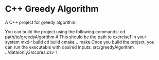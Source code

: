 # C++ Greedy Algorithm
A C++ project for greedy algorithm.

You can build the project using the following commands:
cd path/to/greedyAlgorithm # This should be the path to exercise1 in your system
mkdir build
cd build
cmake ..
make
Once you build the project, you can run the executable with desired inputs:
src/greedyAlgorithm ../data/only3/scores.csv 1
